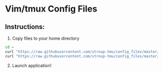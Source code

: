# Vim/tmux Config Files

## Instructions:
1. Copy files to your home directory
```sh
cd ~
curl "https://raw.githubusercontent.com/stroup-tmu/config_files/master/tmux.conf" > .tmux.conf
curl "https://raw.githubusercontent.com/stroup-tmu/config_files/master/vimrc" > .vimrc
```

2. Launch application!
